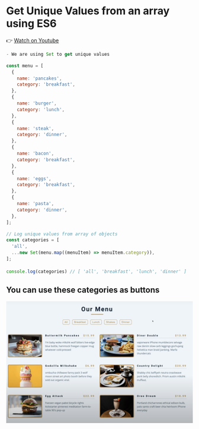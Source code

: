 # Get Unique Values from an array using ES6

👉 [Watch on Youtube](https://youtu.be/yxT1lgupUrY?si=N1u8RhfGuyZTU94)

```js
- We are using Set to get unique values
```

```js
const menu = [
  {
    name: 'pancakes',
    category: 'breakfast',
  },
  {
    name: 'burger',
    category: 'lunch',
  },
  {
    name: 'steak',
    category: 'dinner',
  },
  {
    name: 'bacon',
    category: 'breakfast',
  },
  {
    name: 'eggs',
    category: 'breakfast',
  },
  {
    name: 'pasta',
    category: 'dinner',
  },
];

```


```js
// Log unique values from array of objects
const categories = [
  'all',
  ...new Set(menu.map((menuItem) => menuItem.category)),
];

console.log(categories) // [ 'all', 'breakfast', 'lunch', 'dinner' ]
```

## You can use these categories as buttons

<img src="./imagesUsed/uniqueValues.png">